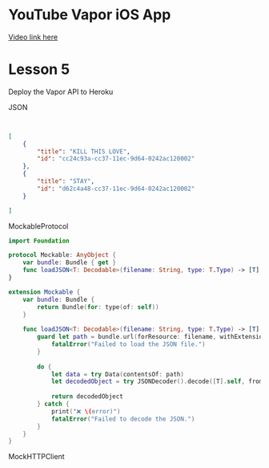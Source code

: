 # YouTube Vapor iOS App

[Video link here](https://youtu.be/2JuqhabkAT8)

# Lesson 5
Deploy the Vapor API to Heroku

JSON
```json

   
[
    {
        "title": "KILL THIS LOVE",
        "id": "cc24c93a-cc37-11ec-9d64-0242ac120002"
    },
    {
        "title": "STAY",
        "id": "d62c4a48-cc37-11ec-9d64-0242ac120002"
    }

]
```

MockableProtocol
```swift
import Foundation

protocol Mockable: AnyObject {
    var bundle: Bundle { get }
    func loadJSON<T: Decodable>(filename: String, type: T.Type) -> [T]
}

extension Mockable {
    var bundle: Bundle {
        return Bundle(for: type(of: self))
    }
    
    func loadJSON<T: Decodable>(filename: String, type: T.Type) -> [T] {
        guard let path = bundle.url(forResource: filename, withExtension: "json") else {
            fatalError("Failed to load the JSON file.")
        }
        
        do {
            let data = try Data(contentsOf: path)
            let decodedObject = try JSONDecoder().decode([T].self, from: data)
            
            return decodedObject
        } catch {
            print("❌ \(error)")
            fatalError("Failed to decode the JSON.")
        }
    }
}
```

MockHTTPClient
```swift

```
